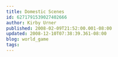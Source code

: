 ```yaml
---
title: Domestic Scenes
id: 6271791539027402666
author: Kirby Urner
published: 2008-02-09T21:52:00.001-08:00
updated: 2008-12-10T07:38:39.361-08:00
blog: world_game
tags: 
---
```


